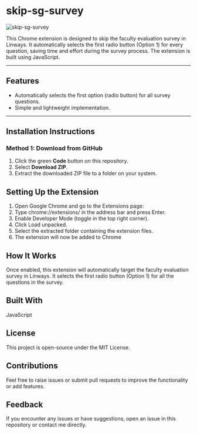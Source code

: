 # skip-sg-survey

![skip-sg-survey](image-path-or-URL)

This Chrome extension is designed to skip the faculty evaluation survey in Linways. It automatically selects the first radio button (Option 1) for every question, saving time and effort during the survey process. The extension is built using JavaScript.

---

## Features
- Automatically selects the first option (radio button) for all survey questions.
- Simple and lightweight implementation.

---

## Installation Instructions

### Method 1: Download from GitHub
1. Click the green **Code** button on this repository.
2. Select **Download ZIP**.
3. Extract the downloaded ZIP file to a folder on your system.

## Setting Up the Extension
1. Open Google Chrome and go to the Extensions page:
2. Type chrome://extensions/ in the address bar and press Enter.
3. Enable Developer Mode (toggle in the top right corner).
4. Click Load unpacked.
5. Select the extracted folder containing the extension files.
6. The extension will now be added to Chrome

## How It Works
Once enabled, this extension will automatically target the faculty evaluation survey in Linways.
It selects the first radio button (Option 1) for all the questions in the survey.

## Built With
JavaScript

## License
This project is open-source under the MIT License.

## Contributions
Feel free to raise issues or submit pull requests to improve the functionality or add features.

## Feedback
If you encounter any issues or have suggestions, open an issue in this repository or contact me directly.
